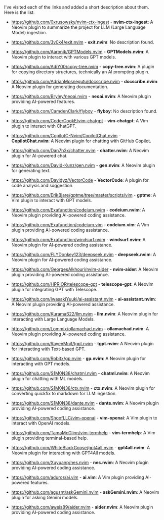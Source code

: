 I've visited each of the links and added a short description about them. Here is the list:

- https://github.com/0xrusowsky/nvim-ctx-ingest - **nvim-ctx-ingest**: A Neovim plugin to summarize the project for LLM (Large Language Model) ingestion.

- https://github.com/3v0k4/exit.nvim - **exit.nvim**: No description found.

- https://github.com/Aaronik/GPTModels.nvim - **GPTModels.nvim**: A Neovim plugin to interact with various GPT models.

- https://github.com/AdiY00/copy-tree.nvim - **copy-tree.nvim**: A plugin for copying directory structures, technically an AI prompting plugin.

- https://github.com/AdrianMosnegutu/docscribe.nvim - **docscribe.nvim**: A Neovim plugin for generating documentation.

- https://github.com/Bryley/neoai.nvim - **neoai.nvim**: A Neovim plugin providing AI-powered features.

- https://github.com/CamdenClark/flyboy - **flyboy**: No description found.

- https://github.com/CoderCookE/vim-chatgpt - **vim-chatgpt**: A Vim plugin to interact with ChatGPT.

- https://github.com/CopilotC-Nvim/CopilotChat.nvim - **CopilotChat.nvim**: A Neovim plugin for chatting with GitHub Copilot.

- https://github.com/Dan7h3x/chatter.nvim - **chatter.nvim**: A Neovim plugin for AI-powered chat.

- https://github.com/David-Kunz/gen.nvim - **gen.nvim**: A Neovim plugin for generating text.

- https://github.com/Davidyz/VectorCode - **VectorCode**: A plugin for code analysis and suggestion.

- https://github.com/ErikBjare/gptme/tree/master/scripts/vim - **gptme**: A Vim plugin to interact with GPT models.

- https://github.com/Exafunction/codeium.nvim - **codeium.nvim**: A Neovim plugin providing AI-powered coding assistance.

- https://github.com/Exafunction/codeium.vim - **codeium.vim**: A Vim plugin providing AI-powered coding assistance.

- https://github.com/Exafunction/windsurf.nvim - **windsurf.nvim**: A Neovim plugin for AI-powered coding assistance.

- https://github.com/FLYDonkey123/deepseek.nvim - **deepseek.nvim**: A Neovim plugin for AI-powered coding assistance.

- https://github.com/GeorgesAlkhouri/nvim-aider - **nvim-aider**: A Neovim plugin providing AI-powered coding assistance.

- https://github.com/HPRIOR/telescope-gpt - **telescope-gpt**: A Neovim plugin for integrating GPT with Telescope.

- https://github.com/IwasakiYuuki/ai-assistant.nvim - **ai-assistant.nvim**: A Neovim plugin providing AI-powered assistance.

- https://github.com/Kurama622/llm.nvim - **llm.nvim**: A Neovim plugin for interacting with Large Language Models.

- https://github.com/Lommix/ollamachad.nvim - **ollamachad.nvim**: A Neovim plugin providing AI-powered coding assistance.

- https://github.com/RayenMnif/tgpt.nvim - **tgpt.nvim**: A Neovim plugin for interacting with Text-based GPT.

- https://github.com/Robitx/gp.nvim - **gp.nvim**: A Neovim plugin for interacting with GPT models.

- https://github.com/S1M0N38/chatml.nvim - **chatml.nvim**: A Neovim plugin for chatting with ML models.

- https://github.com/S1M0N38/ctx.nvim - **ctx.nvim**: A Neovim plugin for converting quickfix to markdown for LLM ingestion.

- https://github.com/S1M0N38/dante.nvim - **dante.nvim**: A Neovim plugin providing AI-powered coding assistance.

- https://github.com/ShoofLLC/vim-openai - **vim-openai**: A Vim plugin to interact with OpenAI models.

- https://github.com/TamaMcGlinn/vim-termhelp - **vim-termhelp**: A Vim plugin providing terminal-based help.

- https://github.com/WhiteBlackGoose/gpt4all.nvim - **gpt4all.nvim**: A Neovim plugin for interacting with GPT4All models.

- https://github.com/Xuyuanp/nes.nvim - **nes.nvim**: A Neovim plugin providing AI-powered coding assistance.

- https://github.com/aduros/ai.vim - **ai.vim**: A Vim plugin providing AI-powered features.

- https://github.com/agusnt/askGemini.nvim - **askGemini.nvim**: A Neovim plugin for asking Gemini models.

- https://github.com/aweis89/aider.nvim - **aider.nvim**: A Neovim plugin providing AI-powered coding assistance.